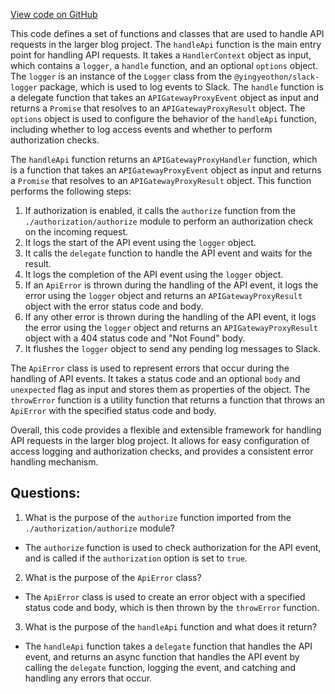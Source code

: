 [View code on GitHub](https://github.com/gaerongsalon/blog/src/handlers/base.ts)

This code defines a set of functions and classes that are used to handle API requests in the larger blog project. The `handleApi` function is the main entry point for handling API requests. It takes a `HandlerContext` object as input, which contains a `logger`, a `handle` function, and an optional `options` object. The `logger` is an instance of the `Logger` class from the `@yingyeothon/slack-logger` package, which is used to log events to Slack. The `handle` function is a delegate function that takes an `APIGatewayProxyEvent` object as input and returns a `Promise` that resolves to an `APIGatewayProxyResult` object. The `options` object is used to configure the behavior of the `handleApi` function, including whether to log access events and whether to perform authorization checks.

The `handleApi` function returns an `APIGatewayProxyHandler` function, which is a function that takes an `APIGatewayProxyEvent` object as input and returns a `Promise` that resolves to an `APIGatewayProxyResult` object. This function performs the following steps:

1. If authorization is enabled, it calls the `authorize` function from the `./authorization/authorize` module to perform an authorization check on the incoming request.
2. It logs the start of the API event using the `logger` object.
3. It calls the `delegate` function to handle the API event and waits for the result.
4. It logs the completion of the API event using the `logger` object.
5. If an `ApiError` is thrown during the handling of the API event, it logs the error using the `logger` object and returns an `APIGatewayProxyResult` object with the error status code and body.
6. If any other error is thrown during the handling of the API event, it logs the error using the `logger` object and returns an `APIGatewayProxyResult` object with a 404 status code and "Not Found" body.
7. It flushes the `logger` object to send any pending log messages to Slack.

The `ApiError` class is used to represent errors that occur during the handling of API events. It takes a status code and an optional `body` and `unexpected` flag as input and stores them as properties of the object. The `throwError` function is a utility function that returns a function that throws an `ApiError` with the specified status code and body.

Overall, this code provides a flexible and extensible framework for handling API requests in the larger blog project. It allows for easy configuration of access logging and authorization checks, and provides a consistent error handling mechanism.
## Questions: 
 1. What is the purpose of the `authorize` function imported from the `./authorization/authorize` module?
- The `authorize` function is used to check authorization for the API event, and is called if the `authorization` option is set to `true`.

2. What is the purpose of the `ApiError` class?
- The `ApiError` class is used to create an error object with a specified status code and body, which is then thrown by the `throwError` function.

3. What is the purpose of the `handleApi` function and what does it return?
- The `handleApi` function takes a `delegate` function that handles the API event, and returns an async function that handles the API event by calling the `delegate` function, logging the event, and catching and handling any errors that occur.